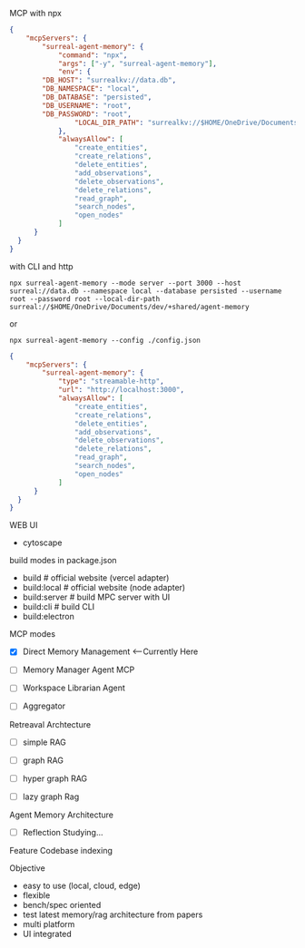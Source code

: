 MCP with npx
```json
{
	"mcpServers": {
		"surreal-agent-memory": {
			"command": "npx",
			"args": ["-y", "surreal-agent-memory"],
			"env": {
        "DB_HOST": "surrealkv://data.db",
        "DB_NAMESPACE": "local",
        "DB_DATABASE": "persisted",
        "DB_USERNAME": "root",
        "DB_PASSWORD": "root",
				"LOCAL_DIR_PATH": "surrealkv://$HOME/OneDrive/Documents/dev/+shared/agent-memory"
			},
			"alwaysAllow": [
				"create_entities",
				"create_relations",
				"delete_entities",
				"add_observations",
				"delete_observations",
				"delete_relations",
				"read_graph",
				"search_nodes",
				"open_nodes"
			]
	  }
  }
}
```

with CLI and http
```terminal
npx surreal-agent-memory --mode server --port 3000 --host surreal://data.db --namespace local --database persisted --username root --password root --local-dir-path surreal://$HOME/OneDrive/Documents/dev/+shared/agent-memory
```
or
```terminal
npx surreal-agent-memory --config ./config.json
```



```json
{
	"mcpServers": {
		"surreal-agent-memory": {
			"type": "streamable-http",
			"url": "http://localhost:3000",
			"alwaysAllow": [
				"create_entities",
				"create_relations",
				"delete_entities",
				"add_observations",
				"delete_observations",
				"delete_relations",
				"read_graph",
				"search_nodes",
				"open_nodes"
			]
	  }
  }
}
```

WEB UI
- cytoscape

build modes in package.json
- build # official website (vercel adapter)
- build:local # official website (node adapter)
- build:server # build MPC server with UI
- build:cli # build CLI
- build:electron


MCP modes
- [x] Direct Memory Management <--Currently Here
- [ ] Memory Manager Agent MCP
- [ ] Workspace Librarian Agent 
- [ ] Aggregator


Retreaval Archtecture
- [ ] simple RAG
- [ ] graph RAG
- [ ] hyper graph RAG
- [ ] lazy graph Rag


Agent Memory Architecture
- [ ] Reflection
Studying...


Feature
Codebase indexing


Objective
- easy to use (local, cloud, edge)
- flexible
- bench/spec oriented
- test latest memory/rag architecture from papers
- multi platform
- UI integrated
